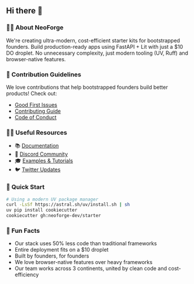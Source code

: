 ## Hi there 👋

### 🙋‍♀️ About NeoForge
We're creating ultra-modern, cost-efficient starter kits for bootstrapped founders. Build production-ready apps using FastAPI + Lit with just a $10 DO droplet. No unnecessary complexity, just modern tooling (UV, Ruff) and browser-native features.

### 🌈 Contribution Guidelines
We love contributions that help bootstrapped founders build better products! Check out:
- [Good First Issues](https://github.com/neoforge/starter/labels/good%20first%20issue)
- [Contributing Guide](https://github.com/neoforge/starter/blob/main/CONTRIBUTING.md)
- [Code of Conduct](https://github.com/neoforge/starter/blob/main/CODE_OF_CONDUCT.md)

### 👩‍💻 Useful Resources
- 📚 [Documentation](https://neoforge.dev/docs)
- 💬 [Discord Community](https://discord.gg/neoforge)
- 🎓 [Examples & Tutorials](https://github.com/neoforge/examples)
- 🐦 [Twitter Updates](https://twitter.com/neoforgedev)

### 🧙 Quick Start
```bash
# Using a modern UV package manager
curl -LsSf https://astral.sh/uv/install.sh | sh
uv pip install cookiecutter
cookiecutter gh:neoforge-dev/starter
```

### 🍿 Fun Facts
- Our stack uses 50% less code than traditional frameworks
- Entire deployment fits on a $10 droplet
- Built by founders, for founders
- We love browser-native features over heavy frameworks
- Our team works across 3 continents, united by clean code and cost-efficiency

<!--
**Note:** This organization profile uses GitHub's Markdown - see our [style guide](https://neoforge.dev/docs/style) for more.
-->

